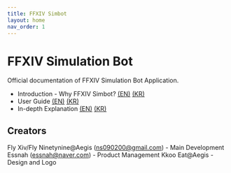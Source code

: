 ```yaml
---
title: FFXIV Simbot 
layout: home
nav_order: 1
---
```


# FFXIV Simulation Bot
Official documentation of FFXIV Simulation Bot Application.

* Introduction - Why FFXIV Simbot? [(EN)]() [(KR)]()
* User Guide [(EN)]() [(KR)]()
* In-depth Explanation [(EN)]() [(KR)]()


## Creators
Fly Xiv/Fly Ninetynine@Aegis (ns090200@gmail.com) - Main Development
Essnah (essnah@naver.com) - Product Management
Kkoo Eat@Aegis - Design and Logo

